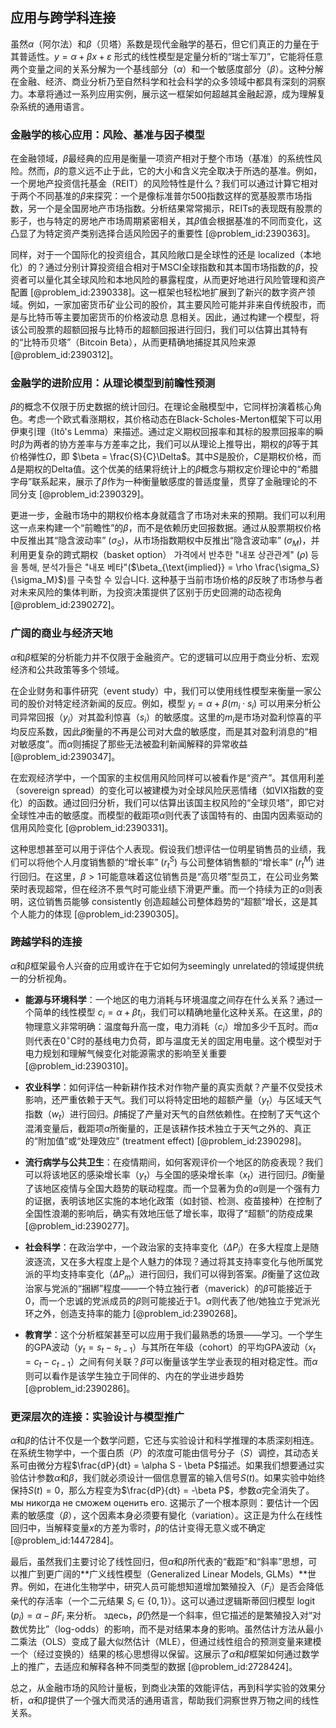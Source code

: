## 应用与跨学科连接

虽然$\alpha$（阿尔法）和$\beta$（贝塔）系数是现代金融学的基石，但它们真正的力量在于其普适性。$y = \alpha + \beta x + \varepsilon$ 形式的线性模型是定量分析的“瑞士军刀”，它能将任意两个变量之间的关系分解为一个基线部分（$\alpha$）和一个敏感度部分（$\beta$）。这种分解在金融、经济、商业分析乃至自然科学和社会科学的众多领域中都具有深刻的洞察力。本章将通过一系列应用实例，展示这一框架如何超越其金融起源，成为理解复杂系统的通用语言。

### 金融学的核心应用：风险、基准与因子模型

在金融领域，$\beta$最经典的应用是衡量一项资产相对于整个市场（基准）的系统性风险。然而，$\beta$的意义远不止于此，它的大小和含义完全取决于所选的基准。例如，一个房地产投资信托基金（REIT）的风险特性是什么？我们可以通过计算它相对于两个不同基准的$\beta$来探究：一个是像标准普尔500指数这样的宽基股票市场指数，另一个是全国房地产市场指数。分析结果常常揭示，REITs的表现既有股票的影子，也与特定的房地产市场周期紧密相关，其$\beta$值会根据基准的不同而变化，这凸显了为特定资产类别选择合适风险因子的重要性 [@problem_id:2390363]。

同样，对于一个国际化的投资组合，其风险敞口是全球性的还是 localized（本地化）的？通过分别计算投资组合相对于MSCI全球指数和其本国市场指数的$\beta$，投资者可以量化其全球风险和本地风险的暴露程度，从而更好地进行风险管理和资产配置 [@problem_id:2390338]。这一框架也轻松地扩展到了新兴的数字资产领域。例如，一家加密货币矿业公司的股价，其主要风险可能并非来自传统股市，而是与比特币等主要加密货币的价格波动息
息相关。因此，通过构建一个模型，将该公司股票的超额回报与比特币的超额回报进行回归，我们可以估算出其特有的“比特币贝塔”（Bitcoin Beta），从而更精确地捕捉其风险来源 [@problem_id:2390312]。

### 金融学的进阶应用：从理论模型到前瞻性预测

$\beta$的概念不仅限于历史数据的统计回归。在理论金融模型中，它同样扮演着核心角色。考虑一个欧式看涨期权，其价格动态在Black-Scholes-Merton框架下可以用伊東引理（Itô's Lemma）来描述。通过定义期权回报率和其标的股票回报率的瞬时$\beta$为两者的协方差率与方差率之比，我们可以从理论上推导出，期权的$\beta$等于其价格弹性$\Omega$，即 $\beta = \frac{S}{C}\Delta$。其中$S$是股价，$C$是期权价格，而$\Delta$是期权的Delta值。这个优美的结果将统计上的$\beta$概念与期权定价理论中的“希腊字母”联系起来，展示了$\beta$作为一种衡量敏感度的普适度量，贯穿了金融理论的不同分支 [@problem_id:2390329]。

更进一步，金融市场中的期权价格本身就蕴含了市场对未来的预期。我们可以利用这一点来构建一个“前瞻性”的$\beta$，而不是依赖历史回报数据。通过从股票期权价格中反推出其“隐含波动率” ($\sigma_S$)，从市场指数期权中反推出“隐含波动率” ($\sigma_M$)，并利用更复杂的跨式期权（basket option） 가격에서 반추한 "내포 상관관계" ($\rho$) 등을 통해, 분석가들은 "내포 베타"($\beta_{\text{implied}} = \rho \frac{\sigma_S}{\sigma_M}$)를 구축할 수 있습니다. 这种基于当前市场价格的$\beta$反映了市场参与者对未来风险的集体判断，为投资决策提供了区别于历史回溯的动态视角 [@problem_id:2390272]。

### 广阔的商业与经济天地

$\alpha$和$\beta$框架的分析能力并不仅限于金融资产。它的逻辑可以应用于商业分析、宏观经济和公共政策等多个领域。

在企业财务和事件研究（event study）中，我们可以使用线性模型来衡量一家公司的股价对特定经济新闻的反应。例如，模型 $y_i = \alpha + \beta (m_i \cdot s_i)$ 可以用来分析公司异常回报（$y_i$）对其盈利惊喜（$s_i$）的敏感度。这里的$m_i$是市场对盈利惊喜的平均反应系数，因此$\beta$衡量的不再是公司对大盘的敏感度，而是其对盈利消息的“相对敏感度”。而$\alpha$则捕捉了那些无法被盈利新闻解释的异常收益 [@problem_id:2390347]。

在宏观经济学中，一个国家的主权信用风险同样可以被看作是“资产”。其信用利差（sovereign spread）的变化可以被建模为对全球风险厌恶情绪（如VIX指数的变化）的函数。通过回归分析，我们可以估算出该国主权风险的“全球贝塔”，即它对全球性冲击的敏感度。而模型的截距项$\alpha$则代表了该国特有的、由国内因素驱动的信用风险变化 [@problem_id:2390331]。

这种思想甚至可以用于评估个人表现。假设我们想评估一位明星销售员的业绩，我们可以将他个人月度销售额的“增长率” ($r^S_t$) 与公司整体销售额的“增长率” ($r^M_t$) 进行回归。在这里，$\beta > 1$可能意味着这位销售员是“高贝塔”型员工，在公司业务繁荣时表现超常，但在经济不景气时可能业绩下滑更严重。而一个持续为正的$\alpha$则表明，这位销售员能够 consistently 创造超越公司整体趋势的“超额”增长，这是其个人能力的体现 [@problem_id:2390305]。

### 跨越学科的连接

$\alpha$和$\beta$框架最令人兴奋的应用或许在于它如何为seemingly unrelated的领域提供统一的分析视角。

*   **能源与环境科学**：一个地区的电力消耗与环境温度之间存在什么关系？通过一个简单的线性模型 $c_i = \alpha + \beta t_i$，我们可以精确地量化这种关系。在这里，$\beta$的物理意义非常明确：温度每升高一度，电力消耗（$c_i$）增加多少千瓦时。而$\alpha$则代表在$0^\circ\text{C}$时的基线电力负荷，即与温度无关的固定用电量。这个模型对于电力规划和理解气候变化对能源需求的影响至关重要 [@problem_id:2390310]。

*   **农业科学**：如何评估一种新耕作技术对作物产量的真实贡献？产量不仅受技术影响，还严重依赖于天气。我们可以将特定田地的超额产量（$y_t$）与区域天气指数（$w_t$）进行回归。$\beta$捕捉了产量对天气的自然依赖性。在控制了天气这个混淆变量后，截距项$\alpha$所衡量的，正是该耕作技术独立于天气之外的、真正的“附加值”或“处理效应” (treatment effect) [@problem_id:2390298]。

*   **流行病学与公共卫生**：在疫情期间，如何客观评价一个地区的防疫表现？我们可以将该地区的感染增长率（$y_t$）与全国的感染增长率（$x_t$）进行回归。$\beta$衡量了该地区疫情与全国大趋势的联动程度。而一个显著为负的$\alpha$则是一个强有力的证据，表明该地区实施的本地化政策（如封锁、检测、疫苗接种）在控制了全国性浪潮的影响后，确实有效地压低了增长率，取得了“超额”的防疫成果 [@problem_id:2390277]。

*   **社会科学**：在政治学中，一个政治家的支持率变化（$\Delta P_i$）在多大程度上是随波逐流，又在多大程度上是个人魅力的体现？通过将其支持率变化与他所属党派的平均支持率变化（$\Delta P_m$）进行回归，我们可以得到答案。$\beta$衡量了这位政治家与党派的“捆綁”程度——一个特立独行者（maverick）的$\beta$可能接近于0，而一个忠诚的党派成员的$\beta$则可能接近于1。$\alpha$则代表了他/她独立于党派光环之外，创造支持率的能力 [@problem_id:2390268]。

*   **教育学**：这个分析框架甚至可以应用于我们最熟悉的场景——学习。一个学生的GPA波动（$y_t = s_t - s_{t-1}$）与其所在年级（cohort）的平均GPA波动（$x_t = c_t - c_{t-1}$）之间有何关联？$\beta$可以衡量该学生学业表现的相对稳定性。而$\alpha$则可以看作是该学生独立于同伴的、内在的学业进步趋势 [@problem_id:2390286]。

### 更深层次的连接：实验设计与模型推广

$\alpha$和$\beta$的估计不仅是一个数学问题，它还与实验设计和科学推理的本质深刻相连。在系统生物学中，一个蛋白质（$P$）的浓度可能由信号分子（$S$）调控，其动态关系可由微分方程$\frac{dP}{dt} = \alpha S - \beta P$描述。如果我们想要通过实验估计参数$\alpha$和$\beta$，我们就必须设计一個信息豐富的输入信号$S(t)$。如果实验中始终保持$S(t)=0$，那么方程变为$\frac{dP}{dt} = -\beta P$，参数$\alpha$完全消失了。 мы никогда не сможем оценить его. 这揭示了一个根本原则：要估计一个因素的敏感度（$\beta$），这个因素本身必须要有變化（variation）。这正是为什么在线性回归中，当解释变量$x$的方差为零时，$\beta$的估计变得无意义或不确定 [@problem_id:1447284]。

最后，虽然我们主要讨论了线性回归，但$\alpha$和$\beta$所代表的“截距”和“斜率”思想，可以推广到更广阔的**广义线性模型（Generalized Linear Models, GLMs）**世界。例如，在进化生物学中，研究人员可能想知道增加繁殖投入（$F_i$）是否会降低亲代的存活率（一个二元结果 $S_i \in \{0,1\}$）。这可以通过逻辑斯蒂回归模型 $\operatorname{logit}(p_i) = \alpha - \beta F_i$ 来分析。 здесь，$\beta$仍然是一个斜率，但它描述的是繁殖投入对“对数优势比”（log-odds）的影响，而不是对结果本身的影响。虽然估计方法从最小二乘法（OLS）变成了最大似然估计（MLE），但通过线性组合的预测变量来建模一个（经过变换的）结果的核心思想得以保留。这展示了$\alpha$和$\beta$框架如何通过数学上的推广，去适应和解释各种不同类型的数据 [@problem_id:2728424]。

总之，从金融市场的风险计量板，到商业决策的效能评估，再到科学实验的效果分析，$\alpha$和$\beta$提供了一个强大而灵活的通用语言，帮助我们洞察世界万物之间的线性关系。